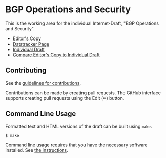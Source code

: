 # BGP Operations and Security

This is the working area for the individual Internet-Draft, "BGP Operations and Security".

* [Editor's Copy](https://ichdasich.github.io/draft-fiebig-opsec-bgpopsecupd/#go.draft-fiebig-opsec-bgpopsecupd.html)
* [Datatracker Page](https://datatracker.ietf.org/doc/draft-fiebig-opsec-bgpopsecupd)
* [Individual Draft](https://datatracker.ietf.org/doc/html/draft-fiebig-opsec-bgpopsecupd)
* [Compare Editor's Copy to Individual Draft](https://ichdasich.github.io/draft-fiebig-opsec-bgpopsecupd/#go.draft-fiebig-opsec-bgpopsecupd.diff)


## Contributing

See the
[guidelines for contributions](https://github.com/ichdasich/draft-fiebig-opsec-bgpopsecupd/blob/main/CONTRIBUTING.md).

Contributions can be made by creating pull requests.
The GitHub interface supports creating pull requests using the Edit (✏) button.


## Command Line Usage

Formatted text and HTML versions of the draft can be built using `make`.

```sh
$ make
```

Command line usage requires that you have the necessary software installed.  See
[the instructions](https://github.com/martinthomson/i-d-template/blob/main/doc/SETUP.md).

